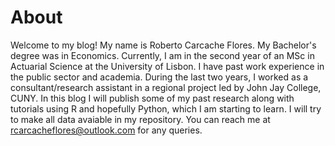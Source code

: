 # About

Welcome to my blog! My name is Roberto Carcache Flores. My Bachelor's degree was in Economics. Currently, I am in the second year of an MSc in Actuarial Science at the University of Lisbon. I have past work experience in the public sector and academia. During the last two years, I worked as a consultant/research assistant in a regional project led by John Jay College, CUNY. In this blog I will publish some of my past research along with tutorials using R and hopefully Python, which I am starting to learn. I will try to make all data avaiable in my repository. You can reach me at rcarcacheflores@outlook.com for any queries. 

